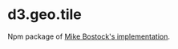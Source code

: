 # d3.geo.tile

Npm package of [Mike Bostock's implementation].


[Mike Bostock's implementation]: https://github.com/d3/d3-plugins/tree/master/geo/tile
